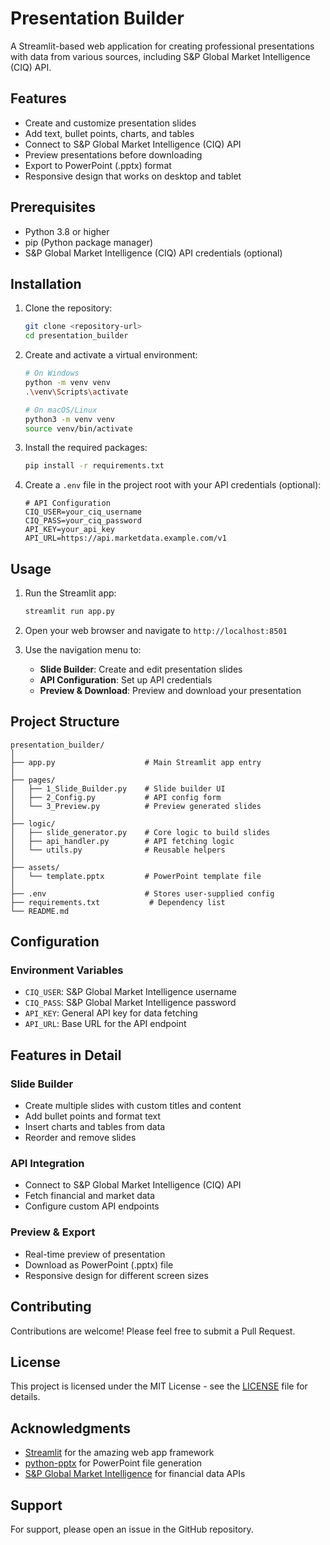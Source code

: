 # Presentation Builder

A Streamlit-based web application for creating professional presentations with data from various sources, including S&P Global Market Intelligence (CIQ) API.

## Features

- Create and customize presentation slides
- Add text, bullet points, charts, and tables
- Connect to S&P Global Market Intelligence (CIQ) API
- Preview presentations before downloading
- Export to PowerPoint (.pptx) format
- Responsive design that works on desktop and tablet

## Prerequisites

- Python 3.8 or higher
- pip (Python package manager)
- S&P Global Market Intelligence (CIQ) API credentials (optional)

## Installation

1. Clone the repository:
   ```bash
   git clone <repository-url>
   cd presentation_builder
   ```

2. Create and activate a virtual environment:
   ```bash
   # On Windows
   python -m venv venv
   .\venv\Scripts\activate
   
   # On macOS/Linux
   python3 -m venv venv
   source venv/bin/activate
   ```

3. Install the required packages:
   ```bash
   pip install -r requirements.txt
   ```

4. Create a `.env` file in the project root with your API credentials (optional):
   ```
   # API Configuration
   CIQ_USER=your_ciq_username
   CIQ_PASS=your_ciq_password
   API_KEY=your_api_key
   API_URL=https://api.marketdata.example.com/v1
   ```

## Usage

1. Run the Streamlit app:
   ```bash
   streamlit run app.py
   ```

2. Open your web browser and navigate to `http://localhost:8501`

3. Use the navigation menu to:
   - **Slide Builder**: Create and edit presentation slides
   - **API Configuration**: Set up API credentials
   - **Preview & Download**: Preview and download your presentation

## Project Structure

```
presentation_builder/
│
├── app.py                    # Main Streamlit app entry
│
├── pages/
│   ├── 1_Slide_Builder.py    # Slide builder UI
│   ├── 2_Config.py           # API config form
│   └── 3_Preview.py          # Preview generated slides
│
├── logic/
│   ├── slide_generator.py    # Core logic to build slides
│   ├── api_handler.py        # API fetching logic
│   └── utils.py              # Reusable helpers
│
├── assets/
│   └── template.pptx         # PowerPoint template file
│
├── .env                      # Stores user-supplied config
├── requirements.txt           # Dependency list
└── README.md
```

## Configuration

### Environment Variables

- `CIQ_USER`: S&P Global Market Intelligence username
- `CIQ_PASS`: S&P Global Market Intelligence password
- `API_KEY`: General API key for data fetching
- `API_URL`: Base URL for the API endpoint

## Features in Detail

### Slide Builder
- Create multiple slides with custom titles and content
- Add bullet points and format text
- Insert charts and tables from data
- Reorder and remove slides

### API Integration
- Connect to S&P Global Market Intelligence (CIQ) API
- Fetch financial and market data
- Configure custom API endpoints

### Preview & Export
- Real-time preview of presentation
- Download as PowerPoint (.pptx) file
- Responsive design for different screen sizes

## Contributing

Contributions are welcome! Please feel free to submit a Pull Request.

## License

This project is licensed under the MIT License - see the [LICENSE](LICENSE) file for details.

## Acknowledgments

- [Streamlit](https://streamlit.io/) for the amazing web app framework
- [python-pptx](https://python-pptx.readthedocs.io/) for PowerPoint file generation
- [S&P Global Market Intelligence](https://www.spglobal.com/marketintelligence/en/) for financial data APIs

## Support

For support, please open an issue in the GitHub repository.
